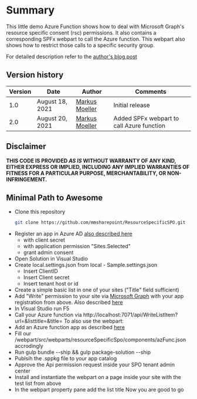 # Summary
This little demo Azure Function shows how to deal with Microsoft Graph's resource specific consent (rsc) permissions.
It also contains a corresponding SPFx webpart to call the Azure function. This webpart also shows how to restrict those calls to a specific security group.

For detailed description refer to the [author's blog post](https://mmsharepoint.wordpress.com/2021/08/18/accessing-sharepoint-sites-with-resource-specific-consent-rsc-and-microsoft-graph/)

## Version history

Version|Date|Author|Comments
-------|----|----|--------
1.0|August 18, 2021|[Markus Moeller](https://twitter.com/moeller2_0)|Initial release
2.0|August 20, 2021|[Markus Moeller](https://twitter.com/moeller2_0)|Added SPFx webpart to call Azure function

## Disclaimer

**THIS CODE IS PROVIDED *AS IS* WITHOUT WARRANTY OF ANY KIND, EITHER EXPRESS OR IMPLIED, INCLUDING ANY IMPLIED WARRANTIES OF FITNESS FOR A PARTICULAR PURPOSE, MERCHANTABILITY, OR NON-INFRINGEMENT.**

## Minimal Path to Awesome

- Clone this repository
    ```bash
    git clone https://github.com/mmsharepoint/ResourceSpecificSPO.git
    ```
- Register an app in Azure AD [also described here](https://mmsharepoint.wordpress.com/2021/08/18/accessing-sharepoint-sites-with-resource-specific-consent-rsc-and-microsoft-graph/#appreg)
  - with client secret
  - with application permission "Sites.Selected"
  - grant admin consent
- Open Solution in Visual Studio
- Create local.settings.json from local - Sample.settings.json
  - Insert ClientID
  - Insert Client secret
  - Insert tenant host or id
- Create a simple basic list in one of your sites ("Title" field sufficient)
- Add "Write" permission to your site via [Microsoft Graph](https://docs.microsoft.com/en-us/graph/api/site-post-permissions?view=graph-rest-1.0&tabs=http) with your app registration from above. Also described [here](https://mmsharepoint.wordpress.com/2021/08/18/accessing-sharepoint-sites-with-resource-specific-consent-rsc-and-microsoft-graph/#rsc)
- In Visual Studio run F5
- Call your Azure function via http://localhost:7071/api/WriteListItem?url=<Your Site url>&listtitle=<Your list title>&title=<Your desired new item title>
To also use the webpart:
- Add an Azure function app as described [here](https://mmsharepoint.wordpress.com/2021/08/20/restrict-calls-to-azure-functions-from-spfx/#function)
- Fill our /webpart/src/webparts/resourceSpecificSpo/components/azFunc.json accrodingly
- Run gulp bundle --ship && gulp package-solution --ship
- Publsih the .sppkg file to your app catalog
- Approve the Api permission request inside your SPO tenant admin center
- Install and instantiate the webpart on a page inside your site with the test list from above
- In the webpart property pane add the list title
Now you are good to go